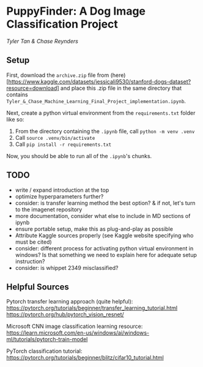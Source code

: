 # PuppyFinder: A Dog Image Classification Project

*Tyler Tan & Chase Reynders*

## Setup

First, download the `archive.zip` file from (here)[https://www.kaggle.com/datasets/jessicali9530/stanford-dogs-dataset?resource=download] and place this .zip file in the same directory that contains `Tyler_&_Chase_Machine_Learning_Final_Project_implementation.ipynb`.

Next, create a python virtual environment from the `requirements.txt` folder like so:

1. From the directory containing the `.ipynb` file, call `python -m venv .venv`
2. Call `source .venv/bin/activate`
3. Call `pip install -r requirements.txt`

Now, you should be able to run all of the `.ipynb`'s chunks.

## TODO
- write / expand introduction at the top
- optimize hyperparameters further?
- consider: is transfer learning method the best option? & if not, let's turn to the imagenet repository
- more documentation, consider what else to include in MD sections of ipynb
- ensure portable setup, make this as plug-and-play as possible
- Attribute Kaggle sources properly (see Kaggle website specifying who must be cited)
- consider: different process for activating python virtual environment in windows? Is that something we need to explain here for adequate setup instruction?
- consider: is whippet 2349 misclassified?


## Helpful Sources

Pytorch transfer learning approach (quite helpful):
https://pytorch.org/tutorials/beginner/transfer_learning_tutorial.html
https://pytorch.org/hub/pytorch_vision_resnet/

Microsoft CNN image classification learning resource:
https://learn.microsoft.com/en-us/windows/ai/windows-ml/tutorials/pytorch-train-model

PyTorch classification tutorial:
https://pytorch.org/tutorials/beginner/blitz/cifar10_tutorial.html
